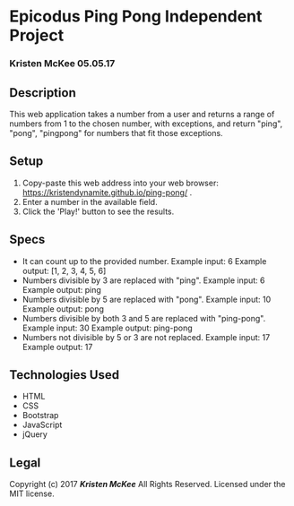 # Epicodus Ping Pong Independent Project
### Kristen McKee 05.05.17

## Description
This web application takes a number from a user and returns a range of numbers from 1 to the chosen number, with exceptions, and return "ping", "pong", "pingpong" for numbers that fit those exceptions.

## Setup
1. Copy-paste this web address into your web browser: https://kristendynamite.github.io/ping-pong/          .
2. Enter a number in the available field.
3. Click the 'Play!' button to see the results.

## Specs
* It can count up to the provided number.
  Example input: 6
  Example output: [1, 2, 3, 4, 5, 6]
* Numbers divisible by 3 are replaced with "ping".
  Example input: 6
  Example output: ping
* Numbers divisible by 5 are replaced with "pong".
  Example input: 10
  Example output: pong
* Numbers divisible by both 3 and 5 are replaced with "ping-pong".
  Example input: 30
  Example output: ping-pong
* Numbers not divisible by 5 or 3 are not replaced.
  Example input: 17
  Example output: 17

## Technologies Used
* HTML
* CSS
* Bootstrap
* JavaScript
* jQuery

## Legal
Copyright (c) 2017 **_Kristen McKee_** All Rights Reserved.
Licensed under the MIT license.
